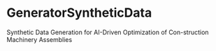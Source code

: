 # GeneratorSyntheticData
Synthetic Data Generation for AI-Driven Optimization of Con-struction Machinery Assemblies
